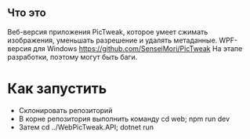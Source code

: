 ## Что это

Веб-версия приложения PicTweak, которое умеет сжимать изображения, уменьшать разрешение и удалять метаданные. WPF-версия для Windows https://github.com/SenseiMori/PicTweak
На этапе разработки, поэтому могут быть баги.

# Как запустить

- Склонировать репозиторий
- В корне репозитория выполнить команду cd web; npm run dev
- Затем cd ../WebPicTweak.API; dotnet run
